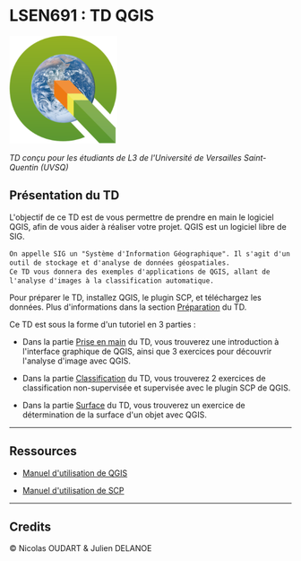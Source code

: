 # LSEN691 : TD QGIS

![Logo](img/Logo.png)

_TD conçu pour les étudiants de L3 de l'Université de Versailles Saint-Quentin (UVSQ)_

## Présentation du TD

L'objectif de ce TD est de vous permettre de prendre en main le logiciel QGIS, afin de vous aider à réaliser votre projet.
QGIS est un logiciel libre de SIG.

~~~
On appelle SIG un "Système d'Information Géographique". Il s'agit d'un outil de stockage et d'analyse de données géospatiales.
Ce TD vous donnera des exemples d'applications de QGIS, allant de l'analyse d'images à la classification automatique.
~~~

Pour préparer le TD, installez QGIS, le plugin SCP, et téléchargez les données.
Plus d'informations dans la section [Préparation](preparation.md) du TD.

Ce TD est sous la forme d'un tutoriel en 3 parties :

* Dans la partie [Prise en main](prise_en_main.md) du TD, vous trouverez une introduction à l'interface graphique de QGIS, ainsi que 3 exercices pour découvrir l'analyse d'image avec QGIS.

* Dans la partie [Classification](classification.md) du TD, vous trouverez 2 exercices de classification non-supervisée et supervisée avec le plugin SCP de QGIS.

* Dans la partie [Surface](surface.md) du TD, vous trouverez un exercice de détermination de la surface d'un objet avec QGIS.

---

## Ressources

* [Manuel d'utilisation de QGIS](https://docs.qgis.org/3.34/fr/docs/user_manual/index.html)

* [Manuel d'utilisation de SCP](https://semiautomaticclassificationmanual.readthedocs.io/pl/latest/index.html)

---

## Credits

© Nicolas OUDART & Julien DELANOE
